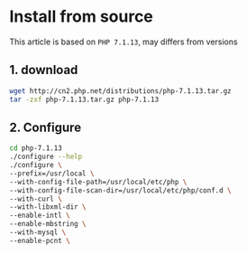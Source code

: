 # Install from source

This article is based on `PHP 7.1.13`, may differs from versions

## 1. download

```bash
wget http://cn2.php.net/distributions/php-7.1.13.tar.gz
tar -zxf php-7.1.13.tar.gz php-7.1.13
```

## 2. Configure

```bash
cd php-7.1.13
./configure --help
./configure \
--prefix=/usr/local \
--with-config-file-path=/usr/local/etc/php \
--with-config-file-scan-dir=/usr/local/etc/php/conf.d \
--with-curl \
--with-libxml-dir \
--enable-intl \
--enable-mbstring \
--with-mysql \
--enable-pcnt \

```

